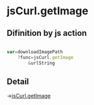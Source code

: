 # jsCurl.getImage

## Difinition by js action

```js.js

var=downloadImagePath
	?func=jsCurl.getImage
		&urlString
```

## Detail

->[jsCurl.getImage](https://github.com/puutaro/CommandClick/blob/master/md/developer/js_interface/details/JsCurl/getImage.md)
